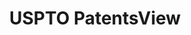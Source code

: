 ---
layout: default
bigquery: https://console.cloud.google.com/bigquery?p=patents-public-data&d=patentsview&page=dataset
citation: Attribution should be given to PatentsView for use, distribution, or derivative
  works.
code: https://github.com/CSSIP-AIR/PatentsView-Code-Snippets/
contributors: USPTO
cost: None
description: 'PatentsView includes US patent data including raw data (summaries, applications,
  pregrant applications), disambugations of inventors and assignees, and inventor
  gender estimates.  Also foreign priority data, # of figures and sheets, and government
  interest statements.'
documentation: https://patentsview.org/query/builder-faqs
last_edit: 04/07/2022, 09:44:11
location: https://patentsview.org/
maintained_by: USPTO
record_creation_timestamp: 12/2/2020 17:20:46
schema_fields:
- text
- ipc_class
- inventor_id
- disamb_inventor_id_20191231
- disamb_assignee_id_20190820
- title
- disamb_inventor_id_20171226
- doctype
- withdrawn
- variety
- kind
- organization
- subclass
- action_date
- assignee_id
- disamb_assignee_id_20190312
- classification_status
- disamb_inventor_id_20180528
- rule_47
- disclaimer_date
- subcategory_id
- symbol_position
- fname
- attribution_status
- disamb_inventor_id_20171003
- series_code
- uuid
- role
- county_fips
- disamb_inventor_id_20190820
- reldocno
- section
- disamb_inventor_id_20181127
- rawlocation_id
- num_figures
- field_id
- id
- patent_id
- disamb_inventor_id_20170808
- abstract
- level_one
- classification_level
- application_id
- status
- subclass_id
- name_first
- section_id
- dependent
- sector_title
- sequence
- term_extension
- disamb_assignee_id_20200630
- disamb_assignee_id_20191008
- gi_statement
- disamb_assignee_id_20181127
- length
- doc_type
- subgroup
- male
- citation_id
- longitude
- mainclass_id
- disamb_inventor_id_20190312
- rel_id
- num_sheets
- disamb_assignee_id_20200331
- deceased
- f371_date
- _102_date
- number
- term_disclaimer
- county
- applicant_type
- disamb_inventor_id_20200929
- name
- subgroup_id
- designation
- filename
- group_id
- location_id
- date
- exemplary
- term_grant
- num
- type
- disamb_inventor_id_20170307
- field_title
- disamb_inventor_id_20200331
- latitude
- relkind
- contract_award_number
- disamb_assignee_id_20200929
- _371_date
- state_fips
- country
- disamb_inventor_id_20201229
- country_transformed
- rawassignee_id
- level_three
- publication_number
- group
- latin_name
- male_flag
- lawyer_id
- disamb_inventor_id_20191008
- classification_value
- level_two
- f102_date
- disamb_assignee_id_20191231
- latlong
- subsection_id
- lapse_of_patent
- name_last
- organization_id
- lname
- num_claims
- rawinventor_id
- category
- classification_data_source
- ipc_version_indicator
- main_group
- disamb_inventor_id_20200630
- category_id
- city
- state
shortname: patentsview
tags:
- disambiguation
- United States
- gender
terms_of_use: Creative Commons Attribution 4.0 International License.
timeframe: 1963-1999
title: USPTO PatentsView
uuid: cf1780b1-e265-4e49-8d1d-83b9cfe0fd9a
---